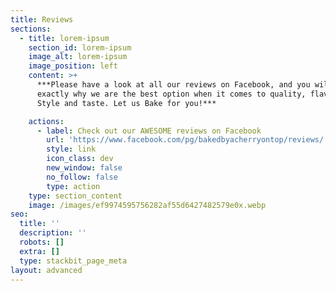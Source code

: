 ```yaml
---
title: Reviews
sections:
  - title: lorem-ipsum
    section_id: lorem-ipsum
    image_alt: lorem-ipsum
    image_position: left
    content: >+
      ***Please have a look at all our reviews on Facebook, and you will see
      exactly why we are the best option when it comes to quality, flavour,
      Style and taste. Let us Bake for you!***

    actions:
      - label: Check out our AWESOME reviews on Facebook
        url: 'https://www.facebook.com/pg/bakedbyacherryontop/reviews/'
        style: link
        icon_class: dev
        new_window: false
        no_follow: false
        type: action
    type: section_content
    image: /images/ef9974595756282af55d6427482579e0x.webp
seo:
  title: ''
  description: ''
  robots: []
  extra: []
  type: stackbit_page_meta
layout: advanced
---
```

